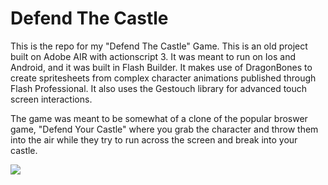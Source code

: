 Defend The Castle
===============

This is the repo for my "Defend The Castle" Game. This is an old project built on Adobe AIR with actionscript 3. It was meant to run on Ios and Android, and it was built in Flash Builder. It makes use of DragonBones to create spritesheets from complex character animations published through Flash Professional. It also uses the Gestouch library for advanced touch screen interactions.

The game was meant to be somewhat of a clone of the popular broswer game, "Defend Your Castle" where you grab the character and throw them into the air while they try to run across the screen and break into your castle. 

![](https://github.com/JimTheMan/defendthecastle/blob/master/defend-castle.jpg)
